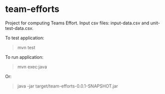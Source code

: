 # team-efforts
Project for computing Teams Effort.
Input csv files: input-data.csv and unit-test-data.csv.

To test application:

  > mvn test
  
To run application:

  > mvn exec:java
  
 Or:
 
  > java -jar target/team-efforts-0.0.1-SNAPSHOT.jar
